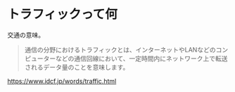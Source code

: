 # トラフィックって何

交通の意味。  

> 通信の分野におけるトラフィックとは、インターネットやLANなどのコンピューターなどの通信回線において、一定時間内にネットワーク上で転送されるデータ量のことを意味します。



https://www.idcf.jp/words/traffic.html
